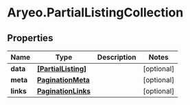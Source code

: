 # Aryeo.PartialListingCollection

## Properties

Name | Type | Description | Notes
------------ | ------------- | ------------- | -------------
**data** | [**[PartialListing]**](PartialListing.md) |  | [optional] 
**meta** | [**PaginationMeta**](PaginationMeta.md) |  | [optional] 
**links** | [**PaginationLinks**](PaginationLinks.md) |  | [optional] 


